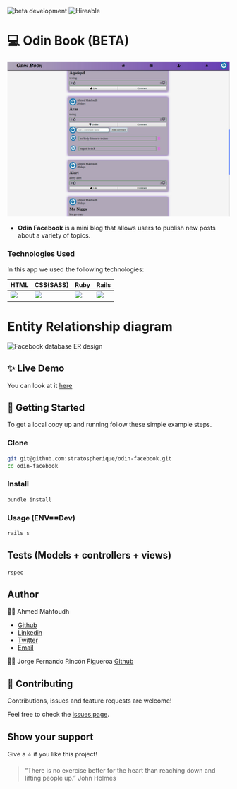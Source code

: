 ![beta development](https://img.shields.io/badge/beta-development-green?style=flat-square)
![Hireable](https://cdn.rawgit.com/hiendv/hireable/master/styles/default/yes.svg)

# 💻 Odin Book (BETA)

![alt text](web.jpg)

- **Odin Facebook** is a mini blog that allows users to publish new posts about a variety of topics.

### Technologies Used

In this app we used the following technologies:

HTML | CSS(SASS) | Ruby | Rails 
------------ | ------------- | ----------- | -----------
<img src="https://upload.wikimedia.org/wikipedia/commons/thumb/6/61/HTML5_logo_and_wordmark.svg/1200px-HTML5_logo_and_wordmark.svg.png" width="50" /> | <img src="https://img.icons8.com/windows/64/000000/sass.png"> | <img src="https://miro.medium.com/max/600/0*7asj1rKS8d2mead_.png" width="50"/> | <img src="https://upload.wikimedia.org/wikipedia/commons/6/62/Ruby_On_Rails_Logo.svg" width="50"/>

# Entity Relationship diagram

![Facebook database ER design](diagram.png)


## ✨ Live Demo

You can look at it [here](https://desolate-badlands-67931.herokuapp.com)

## 🚀 Getting Started

To get a local copy up and running follow these simple example steps.

### Clone

```sh
git git@github.com:stratospherique/odin-facebook.git
cd odin-facebook
```

### Install

```sh
bundle install
```

### Usage (ENV==Dev)

```sh
rails s
```

## Tests (Models + controllers + views)
```sh
rspec
```

## Author

:male_detective: Ahmed Mahfoudh

- [Github](https://github.com/stratospherique)
- [Linkedin](https://www.linkedin.com/in/ahmed-mahfoudh/)
- [Twitter](https://twitter.com/AhmedMahfoudh8)
- [Email](mailto:ahmed.mahfoudh1991@gmail.com?subject=Website%20Inquiry)

:male_detective: Jorge Fernando Rincón Figueroa
  [Github](https://github.com/jofer86)

## 🤝 Contributing

Contributions, issues and feature requests are welcome!

Feel free to check the [issues page](issues/).

## Show your support

Give a ⭐️ if you like this project!

> “There is no exercise better for the heart than reaching down and lifting people up.” 
John Holmes